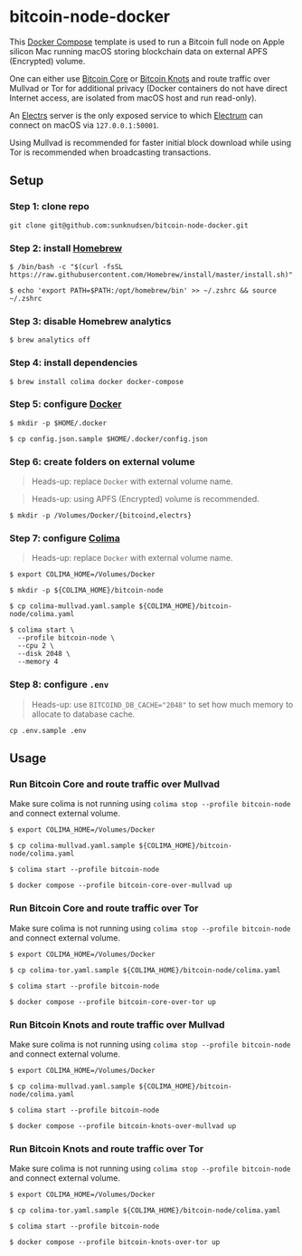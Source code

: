 # bitcoin-node-docker

This [Docker Compose](https://docs.docker.com/compose/) template is used to run a Bitcoin full node on Apple silicon Mac running macOS storing blockchain data on external APFS (Encrypted) volume.

One can either use [Bitcoin Core](https://bitcoincore.org/) or [Bitcoin Knots](https://bitcoinknots.org/) and route traffic over Mullvad or Tor for additional privacy (Docker containers do not have direct Internet access, are isolated from macOS host and run read-only).

An [Electrs](https://github.com/romanz/electrs) server is the only exposed service to which [Electrum](https://electrum.org/) can connect on macOS via `127.0.0.1:50001`.

Using Mullvad is recommended for faster initial block download while using Tor is recommended when broadcasting transactions.

## Setup

### Step 1: clone repo

```console
git clone git@github.com:sunknudsen/bitcoin-node-docker.git
```

### Step 2: install [Homebrew](https://brew.sh/)

```console
$ /bin/bash -c "$(curl -fsSL https://raw.githubusercontent.com/Homebrew/install/master/install.sh)"

$ echo 'export PATH=$PATH:/opt/homebrew/bin' >> ~/.zshrc && source ~/.zshrc
```

### Step 3: disable Homebrew analytics

```console
$ brew analytics off
```

### Step 4: install dependencies

```console
$ brew install colima docker docker-compose
```

### Step 5: configure [Docker](https://docs.docker.com/)

```console
$ mkdir -p $HOME/.docker

$ cp config.json.sample $HOME/.docker/config.json
```

### Step 6: create folders on external volume

> Heads-up: replace `Docker` with external volume name.

> Heads-up: using APFS (Encrypted) volume is recommended.

```console
$ mkdir -p /Volumes/Docker/{bitcoind,electrs}
```

### Step 7: configure [Colima](https://github.com/abiosoft/colima)

> Heads-up: replace `Docker` with external volume name.

```console
$ export COLIMA_HOME=/Volumes/Docker

$ mkdir -p ${COLIMA_HOME}/bitcoin-node

$ cp colima-mullvad.yaml.sample ${COLIMA_HOME}/bitcoin-node/colima.yaml

$ colima start \
  --profile bitcoin-node \
  --cpu 2 \
  --disk 2048 \
  --memory 4
```

### Step 8: configure `.env`

> Heads-up: use `BITCOIND_DB_CACHE="2048"` to set how much memory to allocate to database cache.

```console
cp .env.sample .env
```

## Usage

### Run Bitcoin Core and route traffic over Mullvad

Make sure colima is not running using `colima stop --profile bitcoin-node` and connect external volume. 

```console
$ export COLIMA_HOME=/Volumes/Docker

$ cp colima-mullvad.yaml.sample ${COLIMA_HOME}/bitcoin-node/colima.yaml

$ colima start --profile bitcoin-node

$ docker compose --profile bitcoin-core-over-mullvad up
```

### Run Bitcoin Core and route traffic over Tor

Make sure colima is not running using `colima stop --profile bitcoin-node` and connect external volume. 

```console
$ export COLIMA_HOME=/Volumes/Docker

$ cp colima-tor.yaml.sample ${COLIMA_HOME}/bitcoin-node/colima.yaml

$ colima start --profile bitcoin-node

$ docker compose --profile bitcoin-core-over-tor up
```

### Run Bitcoin Knots and route traffic over Mullvad

Make sure colima is not running using `colima stop --profile bitcoin-node` and connect external volume. 

```console
$ export COLIMA_HOME=/Volumes/Docker

$ cp colima-mullvad.yaml.sample ${COLIMA_HOME}/bitcoin-node/colima.yaml

$ colima start --profile bitcoin-node

$ docker compose --profile bitcoin-knots-over-mullvad up
```

### Run Bitcoin Knots and route traffic over Tor

Make sure colima is not running using `colima stop --profile bitcoin-node` and connect external volume. 

```console
$ export COLIMA_HOME=/Volumes/Docker

$ cp colima-tor.yaml.sample ${COLIMA_HOME}/bitcoin-node/colima.yaml

$ colima start --profile bitcoin-node

$ docker compose --profile bitcoin-knots-over-tor up
```
